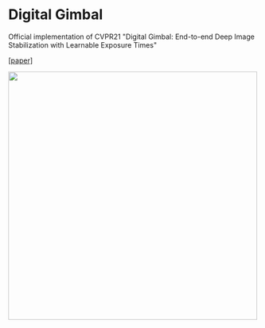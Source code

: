 # Digital Gimbal
Official implementation of CVPR21 "Digital Gimbal: End-to-end Deep Image Stabilization with Learnable Exposure Times"

[\[paper\]](https://arxiv.org/abs/2012.04515)

<img src="https://user-images.githubusercontent.com/33555542/117542573-db06d700-b021-11eb-84f5-a42dcbaa2dbc.png" width="500"/>
